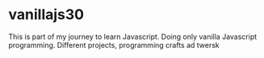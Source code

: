# vanillajs30

This is part of my journey to learn Javascript.
Doing only vanilla Javascript programming.
Different projects, programming crafts ad twersk
